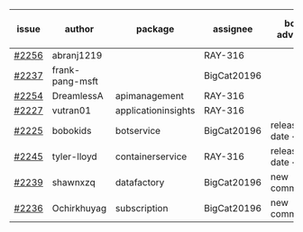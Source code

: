 | issue | author | package | assignee | bot advice | created date of issue | target release date | date from target |
| ------ | ------ | ------ | ------ | ------ | ------ | ------ | :-----: |
| [#2256](https://github.com/Azure/sdk-release-request/issues/2256) | abranj1219 |   | RAY-316 |   | 11-24 | 11-30 |   |
| [#2237](https://github.com/Azure/sdk-release-request/issues/2237) | frank-pang-msft |   | BigCat20196 |   | 11-19 | 12-02 |   |
| [#2254](https://github.com/Azure/sdk-release-request/issues/2254) | DreamlessA | apimanagement | RAY-316 |   | 11-24 | 12-08 |   |
| [#2227](https://github.com/Azure/sdk-release-request/issues/2227) | vutran01 | applicationinsights | RAY-316 |   | 11-17 | 12-01 |   |
| [#2225](https://github.com/Azure/sdk-release-request/issues/2225) | bobokids | botservice | BigCat20196 |   release date < 2 ! <br> | 11-17 | 11-24 | -2 |
| [#2245](https://github.com/Azure/sdk-release-request/issues/2245) | tyler-lloyd | containerservice | RAY-316 |   release date < 2 ! <br> | 11-19 | 11-29 | 2 |
| [#2239](https://github.com/Azure/sdk-release-request/issues/2239) | shawnxzq | datafactory | BigCat20196 | new comment.  <br> | 11-19 | 12-01 |   |
| [#2236](https://github.com/Azure/sdk-release-request/issues/2236) | Ochirkhuyag | subscription | BigCat20196 | new comment.  <br> | 11-19 | 12-10 |   |
